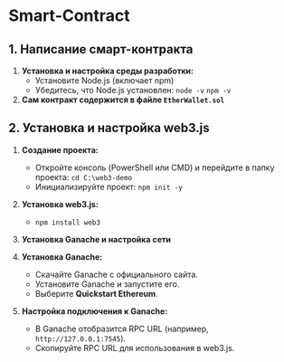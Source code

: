 # Smart-Contract

## 1. Написание смарт-контракта
1. **Установка и настройка среды разработки:**
    - Установите Node.js (включает npm)
    - Убедитесь, что Node.js установлен:
          `node -v`
          `npm -v`
2. **Сам контракт содержится в файле `EtherWallet.sol`**

## 2. Установка и настройка web3.js
1. **Создание проекта:**
   - Откройте консоль (PowerShell или CMD) и перейдите в папку проекта:
     `cd C:\web3-demo`
   - Инициализируйте проект:
     `npm init -y`
2. **Установка web3.js:**
   - `npm install web3`

3. **Установка Ganache и настройка сети**
1. **Установка Ganache:**

    - Скачайте Ganache с официального сайта.
    - Установите Ganache и запустите его.
    - Выберите **Quickstart Ethereum**.
2. **Настройка подключения к Ganache:**

    - В Ganache отобразится RPC URL (например, `http://127.0.0.1:7545`).
    - Скопируйте RPC URL для использования в web3.js.

